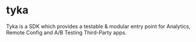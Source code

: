 # tyka
Tyka is a SDK which provides a testable &amp; modular entry point for Analytics, Remote Config and A/B Testing Third-Party apps.
